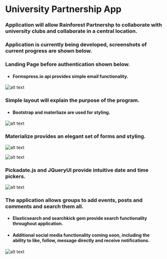 # University Partnership App

### Application will allow Rainforest Partnershp to collaborate with university clubs and collaborate in a central location.

### Application is currently being developed, screenshots of current progress are shown below.



### Landing Page before authentication shown below.
- #### Formspress.io api provides simple email functionality.
![alt text](https://user-images.githubusercontent.com/20272116/29062933-4e63943e-7be9-11e7-9260-dba490f5785b.png)





### Simple layout will explain the purpose of the program.
- #### Bootstrap and materliaze are used for styling.
![alt text](https://user-images.githubusercontent.com/20272116/29062932-4e61dc02-7be9-11e7-9b02-2a935885101e.png)





### Materialize provides an elegant set of forms and styling.
![alt text](https://user-images.githubusercontent.com/20272116/29062931-4e5e7904-7be9-11e7-9183-bb382a85dfd9.png)


![alt text](https://user-images.githubusercontent.com/20272116/29062941-53767df6-7be9-11e7-890b-447a205551b5.png)





### Pickadate.js and JQueryUI provide intuitive date and time pickers.
![alt text](https://user-images.githubusercontent.com/20272116/29062942-5378a22a-7be9-11e7-87e1-1310851e1dcf.png)





### The application allows groups to add events, posts and comments and search them all.

- #### Elasticsearch and searchkick gem provide search functionality throughout application.
- #### Additional social media functionality coming soon, including the ability to like, follow, message directly and receive notifications.
![alt text](https://user-images.githubusercontent.com/20272116/28992688-e73ea96a-7968-11e7-9b89-4f0594c5804b.png)
